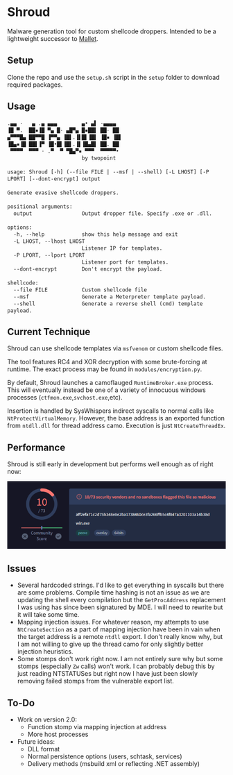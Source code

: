 # Shroud
Malware generation tool for custom shellcode droppers. Intended to be a lightweight successor to [Mallet](https://github.com/Jake123otte1/Mallet). 

## Setup

Clone the repo and use the `setup.sh` script in the `setup` folder to download required packages.

## Usage

```
.▄▄ ·   ▄ .▄ ▄▄▄        ▄• ▄▌ ·▄▄▄▄  
▐█ ▀.  ██▪▐█ ▀▄ █· ▄█▀▄ █▪██▌ ██· ██ 
▄▀▀▀█▄ ██▀▀█ ▐▀▀▄ ▐█▌.▐▌█▌▐█▌ ▐█▪ ▐█▌
▐█▄▪▐█ ██▌▐▀ ▐█•█▌▐█▌.▐▌▐█▄█▌ ██. ██ 
 ▀▀▀▀  ▀▀▀ · .▀  ▀ ▀█▄▀▪ ▀▀▀  ▀▀▀▀▀•                                                                                       
                        by twopoint
                                  
usage: Shroud [-h] (--file FILE | --msf | --shell) [-L LHOST] [-P LPORT] [--dont-encrypt] output

Generate evasive shellcode droppers.

positional arguments:
  output                Output dropper file. Specify .exe or .dll.

options:
  -h, --help            show this help message and exit
  -L LHOST, --lhost LHOST
                        Listener IP for templates.
  -P LPORT, --lport LPORT
                        Listener port for templates.
  --dont-encrypt        Don't encrypt the payload.

shellcode:
  --file FILE           Custom shellcode file
  --msf                 Generate a Meterpreter template payload.
  --shell               Generate a reverse shell (cmd) template payload.
```

## Current Technique
Shroud can use shellcode templates via `msfvenom` or custom shellcode files.

The tool features RC4 and XOR decryption with some brute-forcing at runtime. The exact process may be found in `modules/encryption.py`.

By default, Shroud launches a camoflauged `RuntimeBroker.exe` process. This will eventually instead be one of a variety of innocuous windows processes (`ctfmon.exe`,`svchost.exe`,etc).

Insertion is handled by SysWhispers indirect syscalls to normal calls like `NtProtectVirtualMemory`. However, the base address is an exported function from `ntdll.dll` for thread address camo. Execution is just `NtCreateThreadEx`.

## Performance

Shroud is still early in development but performs well enough as of right now:

![VirusTotal](./setup/vt.png)

## Issues

- Several hardcoded strings. I'd like to get everything in syscalls but there are some problems. Compile time hashing is not an issue as we are updating the shell every compilation but the `GetProcAddress` replacement I was using has since been signatured by MDE. I will need to rewrite but it will take some time.
- Mapping injection issues. For whatever reason, my attempts to use `NtCreateSection` as a part of mapping injection have been in vain when the target address is a remote `ntdll` export. I don't really know why, but I am not willing to give up the thread camo for only slightly better injection heuristics.
- Some stomps don't work right now. I am not entirely sure why but some stomps (especially `Zw` calls) won't work. I can probably debug this by just reading NTSTATUSes but right now I have just been slowly removing failed stomps from the vulnerable export list.

## To-Do
- Work on version 2.0:
    - Function stomp via mapping injection at address
    - More host processes
- Future ideas:
    - DLL format
    - Normal persistence options (users, schtask, services)
    - Delivery methods (msbuild xml or reflecting .NET assembly)
